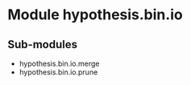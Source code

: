 Module hypothesis.bin.io
========================

Sub-modules
-----------
* hypothesis.bin.io.merge
* hypothesis.bin.io.prune